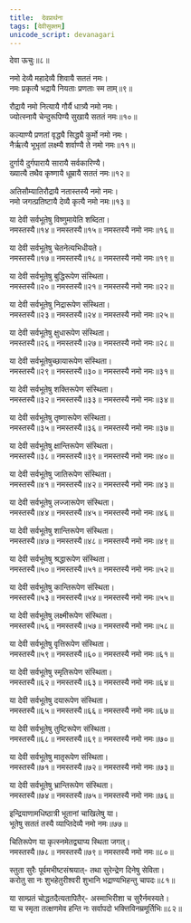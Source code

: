 ```yaml
---
title:  देवप्रार्थना
tags: [देवीसूक्तम्]
unicode_script: devanagari
---
```

 
देवा ऊचुः॥८॥

नमो देव्यै महादेव्यै शिवायै सततं नमः।  
नमः प्रकृत्यै भद्रायै नियताः प्रणताः स्म ताम्॥९॥

रौद्रायै नमो नित्यायै गौर्यै धात्र्यै नमो नमः।  
ज्योत्स्नायै चेन्दुरूपिण्यै सुखायै सततं नमः॥१०॥

कल्याण्यै प्रणतां वृद्ध्यै सिद्ध्यै कुर्मो नमो नमः।  
नैर्ऋत्यै भूभृतां लक्ष्म्यै शर्वाण्यै ते नमो नमः॥११॥

दुर्गायै दुर्गपारायै सारायै सर्वकारिण्यै।  
ख्यात्यै तथैव कृष्णायै धूम्रायै सततं नमः॥१२॥

अतिसौम्यातिरौद्रायै नतास्तस्यै नमो नमः।  
नमो जगत्प्रतिष्टायै देव्यै कृत्यै नमो नमः॥१३॥

या देवी सर्वभूतेषु विष्णुमायेति शब्दिता।  
नमस्तस्यै॥१४॥ नमस्तस्यै॥१५॥ नमस्तस्यै नमो नमः॥१६॥

या देवी सर्वभूतेषु चेतनेत्यभिधीयते।  
नमस्तस्यै॥१७॥ नमस्तस्यै॥१८॥ नमस्तस्यै नमो नमः॥१९॥

या देवी सर्वभूतेषु बुद्धिरूपेण संस्थिता।  
नमस्तस्यै॥२०॥ नमस्तस्यै॥२१॥ नमस्तस्यै नमो नमः॥२२॥

या देवी सर्वभूतेषु निद्रारूपेण संस्थिता।  
नमस्तस्यै॥२३॥ नमस्तस्यै॥२४॥ नमस्तस्यै नमो नमः॥२५॥

या देवी सर्वभूतेषु क्षुधारूपेण संस्थिता।  
नमस्तस्यै॥२६॥ नमस्तस्यै॥२७॥ नमस्तस्यै नमो नमः॥२८॥

या देवी सर्वभूतेषुच्छायारूपेण संस्थिता।  
नमस्तस्यै॥२९॥ नमस्तस्यै॥३०॥ नमस्तस्यै नमो नमः॥३१॥

या देवी सर्वभूतेषु शक्तिरूपेण संस्थिता।  
नमस्तस्यै॥३२॥ नमस्तस्यै॥३३॥ नमस्तस्यै नमो नमः॥३४॥

या देवी सर्वभूतेषु तृष्णारूपेण संस्थिता।  
नमस्तस्यै॥३५॥ नमस्तस्यै॥३६॥ नमस्तस्यै नमो नमः॥३७॥

या देवी सर्वभूतेषु क्षान्तिरूपेण संस्थिता।  
नमस्तस्यै॥३८॥ नमस्तस्यै॥३९॥ नमस्तस्यै नमो नमः॥४०॥

या देवी सर्वभूतेषु जातिरूपेण संस्थिता।  
नमस्तस्यै॥४१॥ नमस्तस्यै॥४२॥ नमस्तस्यै नमो नमः॥४३॥

या देवी सर्वभूतेषु लज्जारूपेण संस्थिता।  
नमस्तस्यै॥४४॥ नमस्तस्यै॥४५॥ नमस्तस्यै नमो नमः॥४६॥

या देवी सर्वभूतेषु शान्तिरूपेण संस्थिता।  
नमस्तस्यै॥४७॥ नमस्तस्यै॥४८॥ नमस्तस्यै नमो नमः॥४९॥

या देवी सर्वभूतेषु श्रद्धारूपेण संस्थिता।  
नमस्तस्यै॥५०॥ नमस्तस्यै॥५१॥ नमस्तस्यै नमो नमः॥५२॥

या देवी सर्वभूतेषु कान्तिरूपेण संस्थिता।  
नमस्तस्यै॥५३॥ नमस्तस्यै॥५४॥ नमस्तस्यै नमो नमः॥५५॥

या देवी सर्वभूतेषु लक्ष्मीरूपेण संस्थिता।  
नमस्तस्यै॥५६॥ नमस्तस्यै॥५७॥ नमस्तस्यै नमो नमः॥५८॥

या देवी सर्वभूतेषु वृत्तिरूपेण संस्थिता।  
नमस्तस्यै॥५९॥ नमस्तस्यै॥६०॥ नमस्तस्यै नमो नमः॥६१॥

या देवी सर्वभूतेषु स्मृतिरूपेण संस्थिता।  
नमस्तस्यै॥६२॥ नमस्तस्यै॥६३॥ नमस्तस्यै नमो नमः॥६४॥

या देवी सर्वभूतेषु दयारूपेण संस्थिता।  
नमस्तस्यै॥६५॥ नमस्तस्यै॥६६॥ नमस्तस्यै नमो नमः॥६७॥

या देवी सर्वभूतेषु तुष्टिरूपेण संस्थिता।  
नमस्तस्यै॥६८॥ नमस्तस्यै॥६९॥ नमस्तस्यै नमो नमः॥७०॥

या देवी सर्वभूतेषु मातृरूपेण संस्थिता।  
नमस्तस्यै॥७१॥ नमस्तस्यै॥७२॥ नमस्तस्यै नमो नमः॥७३॥

या देवी सर्वभूतेषु भ्रान्तिरूपेण संस्थिता।  
नमस्तस्यै॥७४॥ नमस्तस्यै॥७५॥ नमस्तस्यै नमो नमः॥७६॥

इन्द्रियाणामधिष्ठात्री भूतानां चाखिलेषु या।  
भूतेषु सततं तस्यै व्याप्तिदेव्यै नमो नमः॥७७॥

चितिरूपेण या कृत्स्नमेतद्व्याप्य स्थिता जगत्।  
नमस्तस्यै॥७८॥ नमस्तस्यै॥७९॥ नमस्तस्यै नमो नमः॥८०॥

स्तुता सुरैः पूर्वमभीष्टसंश्रयात्- तथा सुरेन्द्रेण दिनेषु सेविता।  
करोतु सा नः शुभहेतुरीश्वरी शुभानि भद्राण्यभिहन्तु चापदः॥८१॥

या साम्प्रतं चोद्धतदैत्यतापितैर्- अस्माभिरीशा च सुरैर्नमस्यते।  
या च स्मृता तत्क्षणमेव हन्ति नः सर्वापदो भक्त्तिविनम्रमूर्तिभिः॥८२॥
 
